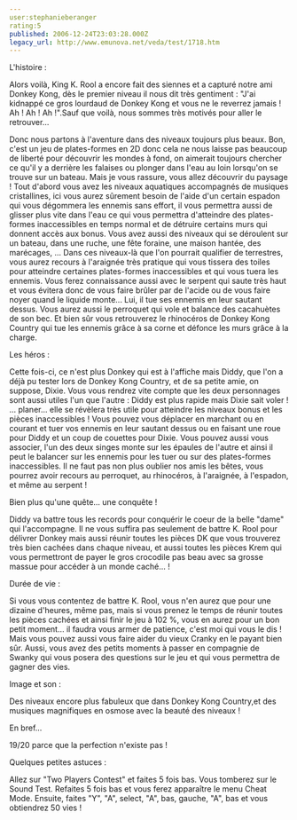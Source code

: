 ```yaml
---
user:stephanieberanger
rating:5
published: 2006-12-24T23:03:28.000Z
legacy_url: http://www.emunova.net/veda/test/1718.htm
---
```

L'histoire :  

Alors voilà, King K. Rool a encore fait des siennes et a capturé notre ami Donkey Kong, dès le premier niveau il nous dit très gentiment : "J'ai kidnappé ce gros lourdaud de Donkey Kong et vous ne le reverrez jamais ! Ah ! Ah ! Ah !".Sauf que voilà, nous sommes très motivés pour aller le retrouver...  

  

Donc nous partons à l'aventure dans des niveaux toujours plus beaux. Bon, c'est un jeu de plates-formes en 2D donc cela ne nous laisse pas beaucoup de liberté pour découvrir les mondes à fond, on aimerait toujours chercher ce qu'il y a derrière les falaises ou plonger dans l'eau au loin lorsqu'on se trouve sur un bateau. Mais je vous rassure, vous allez découvrir du paysage ! Tout d'abord vous avez les niveaux aquatiques accompagnés de musiques cristallines, ici vous aurez sûrement besoin de l'aide d'un certain espadon qui vous dégommera les ennemis sans effort, il vous permettra aussi de glisser plus vite dans l'eau ce qui vous permettra d'atteindre des plates-formes inaccessibles en temps normal et de détruire certains murs qui donnent accès aux bonus. Vous avez aussi des niveaux qui se déroulent sur un bateau, dans une ruche, une fête foraine, une maison hantée, des marécages, ... Dans ces niveaux-là que l'on pourrait qualifier de terrestres, vous aurez recours à l'araignée très pratique qui vous tissera des toiles pour atteindre certaines plates-formes inaccessibles et qui vous tuera les ennemis. Vous ferez connaissance aussi avec le serpent qui saute très haut et vous évitera donc de vous faire brûler par de l'acide ou de vous faire noyer quand le liquide monte... Lui, il tue ses ennemis en leur sautant dessus. Vous aurez aussi le perroquet qui vole et balance des cacahuètes de son bec. Et bien sûr vous retrouverez le rhinocéros de Donkey Kong Country qui tue les ennemis grâce à sa corne et défonce les murs grâce à la charge.  

  

Les héros :  

Cette fois-ci, ce n'est plus Donkey qui est à l'affiche mais Diddy, que l'on a déjà pu tester lors de Donkey Kong Country, et de sa petite amie, on suppose, Dixie. Vous vous rendrez vite compte que les deux personnages sont aussi utiles l'un que l'autre : Diddy est plus rapide mais Dixie sait voler ! ... planer... elle se révèlera très utile pour atteindre les niveaux bonus et les pièces inaccessibles ! Vous pouvez vous déplacer en marchant ou en courant et tuer vos ennemis en leur sautant dessus ou en faisant une roue pour Diddy et un coup de couettes pour Dixie. Vous pouvez aussi vous associer, l'un des deux singes monte sur les épaules de l'autre et ainsi il peut le balancer sur les ennemis pour les tuer ou sur des plates-formes inaccessibles. Il ne faut pas non plus oublier nos amis les bêtes, vous pourrez avoir recours au perroquet, au rhinocéros, à l'araignée, à l'espadon, et même au serpent !  

  

Bien plus qu'une quête... une conquête !  

Diddy va battre tous les records pour conquérir le coeur de la belle "dame" qui l'accompagne. Il ne vous suffira pas seulement de battre K. Rool pour délivrer Donkey mais aussi réunir toutes les pièces DK que vous trouverez très bien cachées dans chaque niveau, et aussi toutes les pièces Krem qui vous permettront de payer le gros crocodile pas beau avec sa grosse massue pour accéder à un monde caché... !  

  

Durée de vie :  

Si vous vous contentez de battre K. Rool, vous n'en aurez que pour une dizaine d'heures, même pas, mais si vous prenez le temps de réunir toutes les pièces cachées et ainsi finir le jeu à 102 %, vous en aurez pour un bon petit moment... il faudra vous armer de patience, c'est moi qui vous le dis ! Mais vous pouvez aussi vous faire aider du vieux Cranky en le payant bien sûr. Aussi, vous avez des petits moments à passer en compagnie de Swanky qui vous posera des questions sur le jeu et qui vous permettra de gagner des vies.  

  

Image et son :  

Des niveaux encore plus fabuleux que dans Donkey Kong Country,et des musiques magnifiques en osmose avec la beauté des niveaux !  

  

En bref...  

19/20 parce que la perfection n'existe pas !  

  

Quelques petites astuces :  

Allez sur "Two Players Contest" et faites 5 fois bas. Vous tomberez sur le Sound Test. Refaites 5 fois bas et vous ferez apparaître le menu Cheat Mode. Ensuite, faites "Y", "A", select, "A", bas, gauche, "A", bas et vous obtiendrez 50 vies !